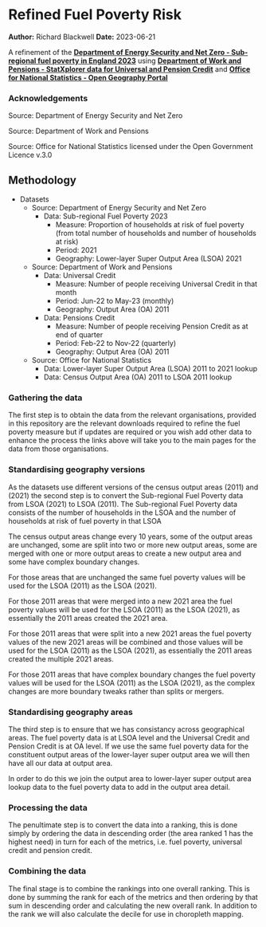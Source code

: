 # Refined Fuel Poverty Risk

**Author:** Richard Blackwell **Date:**   2023-06-21

A refinement of the **[Department of Energy Security and Net Zero - Sub-regional fuel poverty in England 2023](https://www.gov.uk/government/statistics/sub-regional-fuel-poverty-data-2023-2021-data)** using **[Department of Work and Pensions - StatXplorer data for Universal and Pension Credit](https://stat-xplore.dwp.gov.uk/webapi/jsf/login.xhtml)** and **[Office for National Statistics - Open Geography Portal](https://geoportal.statistics.gov.uk/)**

### Acknowledgements

Source: Department of Energy Security and Net Zero

Source: Department of Work and Pensions

Source: Office for National Statistics licensed under the Open Government Licence v.3.0


## Methodology

+ Datasets
  + Source: Department of Energy Security and Net Zero
    + Data: Sub-regional Fuel Poverty 2023
      + Measure: Proportion of households at risk of fuel poverty (from total number of households and number of households at risk)
      + Period: 2021
      + Geography: Lower-layer Super Output Area (LSOA) 2021
  + Source: Department of Work and Pensions
    + Data: Universal Credit
      + Measure: Number of people receiving Universal Credit in that month
      + Period: Jun-22 to May-23 (monthly)
      + Geography: Output Area (OA) 2011
    + Data: Pensions Credit
      + Measure: Number of people receiving Pension Credit as at end of quarter
      + Period: Feb-22 to Nov-22 (quarterly)
      + Geography: Output Area (OA) 2011
  + Source: Office for National Statistics
    + Data: Lower-layer Super Output Area (LSOA) 2011 to 2021 lookup
    + Data: Census Output Area (OA) 2011 to LSOA 2011 lookup

### Gathering the data

The first step is to obtain the data from the relevant organisations, provided in this repository are the relevant downloads required to refine the fuel poverty measure but if updates are required or you wish add other data to enhance the process the links above will take you to the main pages for the data from those organisations.

### Standardising geography versions

As the datasets use different versions of the census output areas (2011) and (2021) the second step is to convert the Sub-regional Fuel Poverty data from LSOA (2021) to LSOA (2011). The Sub-regional Fuel Poverty data consists of the number of households in the LSOA and the number of households at risk of fuel poverty in that LSOA

The census output areas change every 10 years, some of the output areas are unchanged, some are split into two or more new output areas, some are merged with one or more output areas to create a new output area and some have complex boundary changes.

For those areas that are unchanged the same fuel poverty values will be used for the LSOA (2011) as the LSOA (2021).

For those 2011 areas that were merged into a new 2021 area the fuel poverty values will be used for the LSOA (2011) as the LSOA (2021), as essentially the 2011 areas created the 2021 area.

For those 2011 areas that were split into a new 2021 areas the fuel poverty values of the new 2021 areas will be combined and those values will be used for the LSOA (2011) as the LSOA (2021), as essentially the 2011 areas created the multiple 2021 areas.

For those 2011 areas that have complex boundary changes the fuel poverty values will be used for the LSOA (2011) as the LSOA (2021), as the complex changes are more boundary tweaks rather than splits or mergers.

### Standardising geography areas

The third step is to ensure that we has consistancy across geographical areas. The fuel poverty data is at LSOA level and the Universal Credit and Pension Credit is at OA level. If we use the same fuel poverty data for the constituent output areas of the lower-layer super output area we will then have all our data at output area.

In order to do this we join the output area to lower-layer super output area lookup data to the fuel poverty data to add in the output area detail.

### Processing the data

The penultimate step is to convert the data into a ranking, this is done simply by ordering the data in descending order (the area ranked 1 has the highest need) in turn for each of the metrics, i.e. fuel poverty, universal credit and pension credit.

### Combining the data

The final stage is to combine the rankings into one overall ranking. This is done by summing the rank for each of the metrics and then ordering by that sum in descending order and calculating the new overall rank. In addition to the rank we will also calculate the decile for use in choropleth mapping. 
